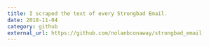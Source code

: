 ```yaml
---
title: I scraped the text of every Strongbad Email.
date: 2018-11-04
category: github
external_url: https://github.com/nolanbconaway/strongbad_email
---
```

